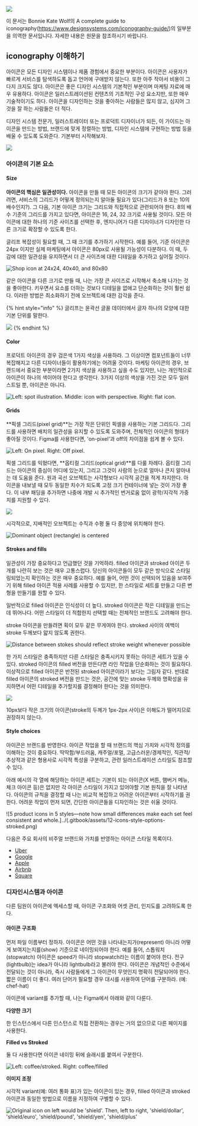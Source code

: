 ![](../.gitbook/assets/kschoi.png)

이 문서는 Bonnie Kate Wolf의 A complete guide to iconography(https://www.designsystems.com/iconography-guide/)의 일부분을 의역한 문서입니다. 자세한 내용은 원문을 참조하시기 바랍니다.

## iconography 이해하기

아이콘은 모든 디자인 시스템이나 제품 경험에서 중요한 부분이다. 아이콘은 사용자가 빠르게 서비스를 탐색하도록 돕고 언어에 구애받지 않는다. 또한 아주 작아서 비용이 그다지 크지도 않다. 아이콘은 좋은 디자인 시스템의 기본적인 부분이며 마케팅 자료에 매우 유용하다. 아이콘은 일러스트레이션된 컨텐츠의 기초적인 구성 요소지만, 또한 매우 기술적이기도 하다. 아이콘을 디자인하는 것을 좋아하는 사람들은 많지 않고, 심지어 그것을 잘 하는 사람들은 더 적다.

디자인 시스템 전문가, 일러스트레이터 또는 프로덕트 디자이너가 되든, 이 가이드는 아이콘을 만드는 방법, 브랜드에 맞게 정렬하는 방법, 디자인 시스템에 구현하는 방법 등을 배울 수 있도록 도와준다. 기본부터 시작해보자.

![](../.gitbook/assets/1-venn-diagram.png)

### 아이콘의 기본 요소

#### Size

**아이콘의 핵심은 일관성이다.** 아이콘을 만들 때 모든 아이콘의 크기가 같아야 한다. 그러려면, 서비스의 그리드가 어떻게 정의되는지 알아둘 필요가 있다\(그리드가 8 또는 10의 배수인지?\). 그 다음, 기본 아이콘 크기는 그리드와 직접적으로 관련되어야 한다. 8의 배수 기준의 그리드를 가지고 있다면, 아이콘은 16, 24, 32 크기로 사용될 것이다. 모든 아이콘에 대한 하나의 기준 사이즈를 선택한 후, 엔지니어가 다른 디자이너가 디자인한 다른 크기로 확장할 수 있도록 한다.

글리프 복잡성이 필요할 때, 그 때 크기를 추가하기 시작한다. 예를 들어, 기준 아이콘은 24px 이지만 실제 마케팅에서 아이콘은 80px로 사용될 가능성이 다분하다. 이 때, 두감에 대한 일관성을 유지하면서 더 큰 사이즈에 대한 디테일을 추가하고 싶어질 것이다.

![Shop icon at 24x24, 40x40, and 80x80](../.gitbook/assets/2-houses.png)

같은 아이콘을 다른 크기로 만들 때, 나는 가장 큰 사이즈로 시작해서 축소해 나가는 것을 좋아한다. 키우면서 요소를 더하는 것보다 디테일을 없애고 단순화하는 것이 훨씬 쉽다. 이러한 방법은 최소화하기 전에 오브젝트에 대한 감각을 준다.

{% hint style="info" %}
글리프는 윤곽선 글꼴 데이터에서 글자 하나의 모양에 대한 기본 단위를 말한다.

![](../.gitbook/assets/image.png)
{% endhint %}

#### Color

프로덕트 아이콘의 경우 검은색 1가지 색상을 사용하라. 그 이상이면 컴포넌트들이 너무 복잡해지고 다른 디자이너들이 활용하기에는 어려울 것이다. 마케팅 아이콘의 경우, 브랜드에서 중요한 부분이라면 2가지 색상을 사용하고 싶을 수도 있지만, 나는 개인적으로 아이콘이 하나의 색이어야 한다고 생각한다. 3가지 이상의 색상을 가진 것은 모두 일러스트일 뿐, 아이콘은 아니다.

![Left: spot illustration. Middle: icon with perspective. Right: flat icon.](../.gitbook/assets/3-drinks.png)

#### Grids

**픽셀 그리드\(pixel grid\)**는 가장 작은 단위인 픽셀을 사용하는 기본 그리드다. 그리드를 사용하면 배치의 일관성을 유지할 수 있도록 도와주며, 전체적인 아이콘의 형태가 좋아질 것이다. Figma를 사용한다면, 'on-pixel'과 off의 차이점을 쉽게 볼 수 있다.

![Left: On pixel. Right: Off pixel.](../.gitbook/assets/group__10_.png)

픽셀 그리드를 익혔다면, **옵티컬 그리드\(optical grid\)**를 다룰 차례다. 옵티컬 그리드는 아이콘의 중심이 어디에 있는지, 그리고 그것이 사람의 눈으로 얼마나 큰지 알아내는 데 도움을 준다. 원과 곡선 오브젝트는 사각형보다 시각적 공간을 적게 차지한다. 아이콘을 내보낼 때 모두 동일한 치수가 되도록 고정 크기 컨테이너에 넣는 것이 가장 좋다. 이 내부 패딩을 추가하면 나중에 개발 시 추가적인 번거로움 없이 광학/지각적 가중치를 지원할 수 있다.

![](../.gitbook/assets/group__11_.png)

시각적으로, 지배적인 오브젝트는 수직과 수평 둘 다 중앙에 위치해야 한다.

![Dominant object (rectangle) is centered](../.gitbook/assets/09-optical-grid-05.png)

#### Strokes and fills

일관성이 가장 중요하다고 언급했던 것을 기억하라. filled 아이콘과 stroked 아이콘 두개를 나란히 보는 것은 매우 고통스럽다. 당신의 아이콘들이 모두 같은 방식으로 스타일링되었는지 확인하는 것은 매우 중요하다. 예를 들어, 어떤 것이 선택되어 있음을 보여주기 위해 filled 아이콘 적용 사례를 사용할 수 있지만, 한 스타일로 세트를 만들고 다른 변형을 만들기를 원할 수 있다.

일반적으로 filled 아이콘은 인식성이 더 높다. stroked 아이콘은 작은 디테일을 만드는 데 뛰어나다. 어떤 스타일이 더 적합한지 선택할 때는 전체적인 브랜드도 고려해야 한다.

stroke 아이콘을 만들려면 획이 모두 같은 무게여야 한다. stroked 사이의 여백이 stroke 두께보다 얇지 않도록 권한다.

![Distance between stokes should reflect stroke weight whenever possible](../.gitbook/assets/10-trash.png)

한 가지 스타일은 충족하지만 다른 스타일은 충족시키지 못하는 아이콘 세트가 있을 수 있다. stroked 아이콘의 filled 버전을 만든다면 라인 작업을 단순화하는 것이 필요하다. 이상적으로 filled 아이콘은 반전된 stroked 아이콘이라기 보다는 그림자 같다. 반대로 filled 아이콘의 stroked 버전을 만드는 것은, 공간에 맞는 stroke 두께와 명확성을 유지하면서 어떤 디테일을 추가할지를 결정해야 한다는 것을 의미한다.

![](../.gitbook/assets/11-icons-style-options.png)

10px보다 작은 크기의 아이콘\(stroke의 두께가 1px-2px 사이\)은 이해도가 떨어지므로 권장하지 않는다.

#### Style choices <a id="style-choices"></a>

아이콘은 브랜드를 반영한다. 아이콘 작업을 할 때 브랜드의 핵심 가치와 시각적 정의를 이해하는 것이 중요하다. 딱딱함/부드러움, 캐주얼/포멀, 고급스러운/경제적인, 직관적/추상적과 같은 형용사로 시각적 특성을 구분하고, 관련 일러스트레이션 스타일도 참조할 수 있다.

아래 예시의 각 열에 해당하는 아이콘 세트는 기본이 되는 아이콘\(X 버튼, 햄버거 메뉴, 체크 아이콘 등\)은 없지만 각 아이콘 스타일이 가지고 있어야할 기본 원칙을 잘 나타낸다. 아이콘의 규칙을 결정할 때 나는 비교적 복잡하고 어려운 아이콘부터 시작하기를 권한다. 어려운 작업이 먼저 되면, 간단한 아이콘들을 디자인하는 것은 쉬울 것이다.

![5 product icons in 5 styles—note how small differences make each set feel consistent and whole.]../(.gitbook/assets/12-icons-style-options-stroked.png)

다음은 주요 회사의 비주얼 브랜드와 가치를 반영하는 아이콘 스타일 목록이다.

- [Uber](https://brand.uber.com/guide#iconography-system-icons)
- [Google](https://material.io/tools/icons/?style=baseline)
- [Apple](https://developer.apple.com/design/human-interface-guidelines/ios/icons-and-images/system-icons/)
- [Airbnb](https://www.zachroszczewski.com/airbnb/)
- [Square](https://www.bonniekatewolf.com/icon-system.html/)

### 디자인시스템과 아이콘

다른 팀원이 아이콘에 엑세스할 때, 아이콘 구조화와 어셋 관리, 인지도를 고려하도록 한다.

#### 아이콘 구조화

먼저 파일 이름부터 정하자. 아이콘은 어떤 것을 나타내는지가\(represent\) 아니라 어떻게 보여지는지를\(show\) 기준으로 네이밍되어야 한다. 예를 들어, 스톱워치\(stopwatch\) 아이콘은 speed가 아니라 stopwatch라는 이름이 붙어야 한다. 전구\(lightbulb\)는 idea가 아니라 lightbulb라고 불러야 한다. 아이콘은 개념적인 수준에서 전달되는 것이 아니라, 즉시 사람들에게 그 아이콘이 무엇인지 명확히 전달되어야 한다. 짧은 이름이 더 좋다. 여러 단어가 필요할 경우 대시를 사용하여 단어를 구분하라. \(예: chef-hat\)

아이콘에 variant를 추가할 때, 나는 Figma에서 아래와 같이 다룬다.

**다양한 크기**

한 인스턴스에서 다른 인스턴스로 직접 전환하는 경우는 거의 없으므로 다른 페이지를 사용한다.

**Filled vs Stroked**

둘 다 사용한다면 아이콘 네이밍 뒤에 슬래시를 붙여서 구분한다.

![Left: coffee/stroked. Right: coffee/filled](../.gitbook/assets/24-coffees.png)

**이미지 조정**

시각적 variant\(예: 여러 통화 표\)가 있는 아이콘이 있는 경우, filled 아이콘과 stroked 아이콘과 동일한 방법으로 이름을 지정하여 구별할 수 있다.

![Original icon on left would be 'shield'. Then, left to right, 'shield/dollar', 'shield/euro', 'shield/pound', 'shield/yen', 'shield/plus'](../.gitbook/assets/25-shields.png)
